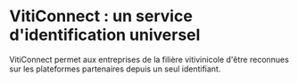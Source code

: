 # VitiConnect : un service d'identification universel

VitiConnect permet aux entreprises de la filière vitivinicole d'être reconnues sur les plateformes partenaires depuis un seul identifiant.


